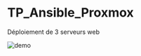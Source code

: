 # TP_Ansible_Proxmox
Déploiement de 3 serveurs web

![demo](https://github.com/DOSSANTOSDaniel/TP_Ansible_Proxmox_Apache/blob/master/demo.png)
